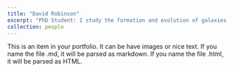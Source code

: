 ```yaml
---
title: "David Robinson"
excerpt: "PhD Student: I study the formation and evolution of galaxies in cosmological simulations.<br/><img src='/images/davidrobinson_headshot.JPG'>"
collection: people
---
```


This is an item in your portfolio. It can be have images or nice text. If you name the file .md, it will be parsed as markdown. If you name the file .html, it will be parsed as HTML. 
